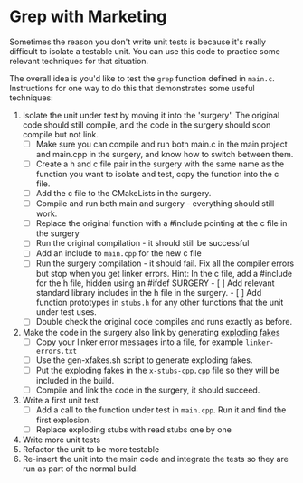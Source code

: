 Grep with Marketing
===================

Sometimes the reason you don't write unit tests is because it's really difficult to isolate a testable unit. 
You can use this code to practice some relevant techniques for that situation.

The overall idea is you'd like to test the `grep` function defined in `main.c`. 
Instructions for one way to do this that demonstrates some useful techniques:

1. Isolate the unit under test by moving it into the 'surgery'. The original code should still compile, 
   and the code in the surgery should soon compile but not link.
    - [ ] Make sure you can compile and run both main.c in the main project and main.cpp in the surgery, and know how to switch between them.
    - [ ] Create a h and c file pair in the surgery with the same name as the function you want to isolate and test, copy the function into the c file.
    - [ ] Add the c file to the CMakeLists in the surgery.
    - [ ] Compile and run both main and surgery - everything should still work.
    - [ ] Replace the original function with a #include pointing at the c file in the surgery
    - [ ] Run the original compilation - it should still be successful
    - [ ] Add an include to `main.cpp` for the new c file
    - [ ] Run the surgery compilation - it should fail. Fix all the compiler errors but stop when you get linker errors. 
            Hint: In the c file, add a #include for the h file, hidden using an #ifdef SURGERY 
          - [ ] Add relevant standard library includes in the h file in the surgery.
          - [ ] Add function prototypes in `stubs.h` for any other functions that the unit under test uses.
    - [ ] Double check the original code compiles and runs exactly as before.  

2. Make the code in the surgery also link by generating [exploding fakes](https://github.com/jwgrenning/gen-xfakes)
    - [ ] Copy your linker error messages into a file, for example `linker-errors.txt`
    - [ ] Use the gen-xfakes.sh script to generate exploding fakes.
    - [ ] Put the exploding fakes in the `x-stubs-cpp.cpp` file so they will be included in the build.
    - [ ] Compile and link the code in the surgery, it should succeed.
   
3. Write a first unit test.
    - [ ] Add a call to the function under test in `main.cpp`. Run it and find the first explosion.
    - [ ] Replace exploding stubs with read stubs one by one
   
4. Write more unit tests
5. Refactor the unit to be more testable
6. Re-insert the unit into the main code and integrate the tests so they are run as part of the normal build.

